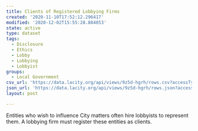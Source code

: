 ```yaml
---
title: Clients of Registered Lobbying Firms
created: '2020-11-10T17:52:12.296417'
modified: '2020-12-02T15:55:28.884853'
state: active
type: dataset
tags:
  - Disclosure
  - Ethics
  - Lobby
  - Lobbying
  - Lobbyist
groups:
  - Local Government
csv_url: 'https://data.lacity.org/api/views/9z5d-hgrh/rows.csv?accessType=DOWNLOAD'
json_url: 'https://data.lacity.org/api/views/9z5d-hgrh/rows.json?accessType=DOWNLOAD'
layout: post

---
```

Entities who wish to influence City matters often hire lobbyists to represent them. A lobbying firm must register these entities as clients.
